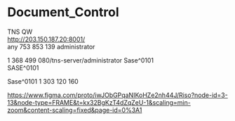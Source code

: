 # Document_Control


TNS	QW				
http://203.150.187.20:8001/			
any
753 853 139	
administrator

1 368 499 080/tns-server/administrator
Sase^0101		
SASE^0101

Sase^0101
1 303 120 160


https://www.figma.com/proto/iwJObGPqaNIKoHZe2nh44J/Riso?node-id=3-13&node-type=FRAME&t=kx32BgKzT4dZqZeU-1&scaling=min-zoom&content-scaling=fixed&page-id=0%3A1